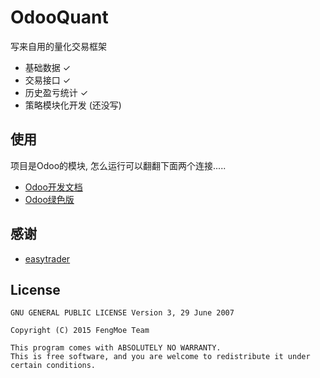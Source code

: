 # OdooQuant

写来自用的量化交易框架

- 基础数据 ✓
- 交易接口 ✓
- 历史盈亏统计 ✓
- 策略模块化开发 (还没写)

## 使用

项目是Odoo的模块, 怎么运行可以翻翻下面两个连接.....

- [Odoo开发文档](https://www.odoo.com/documentation/8.0/)
- [Odoo绿色版](https://github.com/buke/GreenOdoo)

## 感谢

- [easytrader](https://github.com/shidenggui/easytrader)


## License

```
GNU GENERAL PUBLIC LICENSE Version 3, 29 June 2007

Copyright (C) 2015 FengMoe Team

This program comes with ABSOLUTELY NO WARRANTY.
This is free software, and you are welcome to redistribute it under certain conditions.
```
